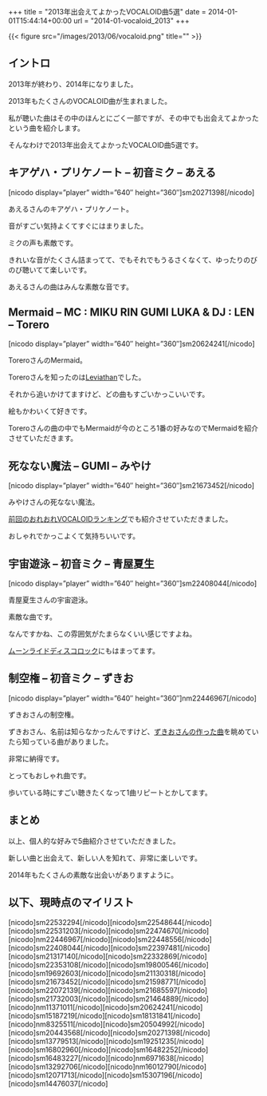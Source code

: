 +++
title = "2013年出会えてよかったVOCALOID曲5選"
date = 2014-01-01T15:44:14+00:00
url = "2014-01-vocaloid_2013"
+++

{{< figure src="/images/2013/06/vocaloid.png" title="" >}}

## イントロ

2013年が終わり、2014年になりました。

2013年もたくさんのVOCALOID曲が生まれました。

私が聴いた曲はその中のほんとにごく一部ですが、その中でも出会えてよかったという曲を紹介します。

そんなわけで2013年出会えてよかったVOCALOID曲5選です。

## キアゲハ・プリケノート &#8211; 初音ミク &#8211; あえる

  [nicodo display=&#8221;player&#8221; width=&#8221;640&#8243; height=&#8221;360&#8243;]sm20271398[/nicodo]

あえるさんのキアゲハ・プリケノート。

音がすごい気持よくてすぐにはまりました。

ミクの声も素敵です。

きれいな音がたくさん詰まってて、でもそれでもうるさくなくて、ゆったりのびのび聴いてて楽しいです。

あえるさんの曲はみんな素敵な音です。

## Mermaid &#8211; MC : MIKU RIN GUMI LUKA &#038; DJ : LEN &#8211; Torero

  [nicodo display=&#8221;player&#8221; width=&#8221;640&#8243; height=&#8221;360&#8243;]sm20624241[/nicodo]

ToreroさんのMermaid。

Toreroさんを知ったのは[Leviathan](http://www.nicovideo.jp/watch/sm20443568 "【VOCALOID】 Leviathan 【オリジナル曲】 - ニコニコ動画:GINZA")でした。

それから追いかけてますけど、どの曲もすごいかっこいいです。

絵もかわいくて好きです。

Toreroさんの曲の中でもMermaidが今のところ1番の好みなのでMermaidを紹介させていただきます。

## 死なない魔法 &#8211; GUMI &#8211; みやけ

  [nicodo display=&#8221;player&#8221; width=&#8221;640&#8243; height=&#8221;360&#8243;]sm21673452[/nicodo]

みやけさんの死なない魔法。

[前回のおれおれVOCALOIDランキング](http://5000164.jp/2013-11-vocaloid_ranking_20131121/ "おれおれVOCALOIDランキング（2013.11.21）")でも紹介させていただきました。

おしゃれでかっこよくて気持ちいいです。

## 宇宙遊泳 &#8211; 初音ミク &#8211; 青屋夏生

  [nicodo display=&#8221;player&#8221; width=&#8221;640&#8243; height=&#8221;360&#8243;]sm22408044[/nicodo]

青屋夏生さんの宇宙遊泳。

素敵な曲です。

なんですかね、この雰囲気がたまらなくいい感じですよね。

[ムーンライドディスコロック](http://www.nicovideo.jp/watch/sm22448556 "【初音ミクV3】ムーンライドディスコロック（修正版）【オリジナル曲】 - ニコニコ動画:GINZA")にもはまってます。

## 制空権 &#8211; 初音ミク &#8211; ずきお

  [nicodo display=&#8221;player&#8221; width=&#8221;640&#8243; height=&#8221;360&#8243;]nm22446967[/nicodo]

ずきおさんの制空権。

ずきおさん、名前は知らなかったんですけど、[ずきおさんの作った曲](http://www.nicovideo.jp/mylist/20065466 "ずきお(゜З゜) ‐ ニコニコ動画:GINZA")を眺めていたら知っている曲がありました。

非常に納得です。

とってもおしゃれ曲です。

歩いている時にすごい聴きたくなって1曲リピートとかしてます。

## まとめ

以上、個人的な好みで5曲紹介させていただきました。

新しい曲と出会えて、新しい人を知れて、非常に楽しいです。

2014年もたくさんの素敵な出会いがありますように。

## 以下、現時点のマイリスト

\[nicodo]sm22532294[/nicodo\]\[nicodo\]sm22548644\[/nicodo\]\[nicodo\]sm22531203\[/nicodo\]\[nicodo\]sm22474670\[/nicodo\]\[nicodo\]nm22446967\[/nicodo\]\[nicodo\]sm22448556\[/nicodo\]\[nicodo\]sm22408044\[/nicodo\]\[nicodo\]sm22397481\[/nicodo\]\[nicodo\]sm21317140\[/nicodo\]\[nicodo\]sm22332869\[/nicodo\]\[nicodo\]sm22353108\[/nicodo\]\[nicodo\]sm19800546\[/nicodo\]\[nicodo\]sm19692603\[/nicodo\]\[nicodo\]sm21130318\[/nicodo\]\[nicodo\]sm21673452\[/nicodo\]\[nicodo\]sm21598771\[/nicodo\]\[nicodo\]sm22072139\[/nicodo\]\[nicodo\]sm21685597\[/nicodo\]\[nicodo\]sm21732003\[/nicodo\]\[nicodo\]sm21464889\[/nicodo\]\[nicodo\]nm11371011\[/nicodo\]\[nicodo\]sm20624241\[/nicodo\]\[nicodo\]sm15187219\[/nicodo\]\[nicodo\]sm18131841\[/nicodo\]\[nicodo\]nm8325511\[/nicodo\]\[nicodo\]sm20504992\[/nicodo\]\[nicodo\]sm20443568\[/nicodo\]\[nicodo\]sm20271398\[/nicodo\]\[nicodo\]sm13779513\[/nicodo\]\[nicodo\]sm19251235\[/nicodo\]\[nicodo\]sm16802960\[/nicodo\]\[nicodo\]sm16482252\[/nicodo\]\[nicodo\]sm16483227\[/nicodo\]\[nicodo\]nm6971638\[/nicodo\]\[nicodo\]sm13292706\[/nicodo\]\[nicodo\]nm16012790\[/nicodo\]\[nicodo\]sm12071713\[/nicodo\]\[nicodo\]sm15307196\[/nicodo\]\[nicodo\]sm14476037[/nicodo]